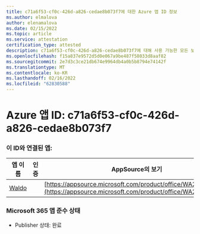 ```yaml
---
title: c71a6f53-cf0c-426d-a826-cedae8b073f7에 대한 Azure 앱 ID 정보
ms.author: elmalova
author: elenamalova
ms.date: 02/15/2022
ms.topic: article
ms.service: attestation
certification_type: attested
description: c71a6f53-cf0c-426d-a826-cedae8b073f7에 대해 사용 가능한 모든 보안 및 규정 준수 정보입니다.
ms.openlocfilehash: f15a837e9572d5d0e067a9be487f58033d8aaf82
ms.sourcegitcommit: 2e7d3c3ce21db674e9964db4a0b5b8794e74142f
ms.translationtype: MT
ms.contentlocale: ko-KR
ms.lasthandoff: 02/16/2022
ms.locfileid: "62830588"
---
```

# <a name="azure-app-id-c71a6f53-cf0c-426d-a826-cedae8b073f7"></a>Azure 앱 ID: c71a6f53-cf0c-426d-a826-cedae8b073f7


### <a name="apps-associated-with-this-id"></a>이 ID와 연결된 앱:
| **앱 이름** | **인증** | **AppSource의 보기** |
|--------------|---------------|-----------------------|
| [Waldo](https://docs.microsoft.com/microsoft-365-app-certification/forward/WA200003139) |  | [https://appsource.microsoft.com/product/office/WA200003139](https://appsource.microsoft.com/product/office/WA200003139) |

### <a name="microsoft-365-app-compliance-status"></a>Microsoft 365 앱 준수 상태
- Publisher 상태: 완료
